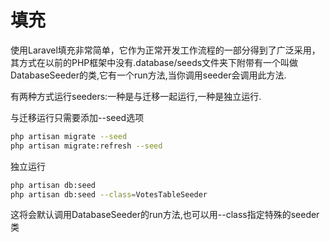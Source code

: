 # 填充

使用Laravel填充非常简单，它作为正常开发工作流程的一部分得到了广泛采用，其方式在以前的PHP框架中没有.database/seeds文件夹下附带有一个叫做DatabaseSeeder的类,它有一个run方法,当你调用seeder会调用此方法.

有两种方式运行seeders:一种是与迁移一起运行,一种是独立运行.

与迁移运行只需要添加--seed选项

```bash
php artisan migrate --seed
php artisan migrate:refresh --seed
```

独立运行

```bash
php artisan db:seed
php artisan db:seed --class=VotesTableSeeder
```

这将会默认调用DatabaseSeeder的run方法,也可以用--class指定特殊的seeder类

